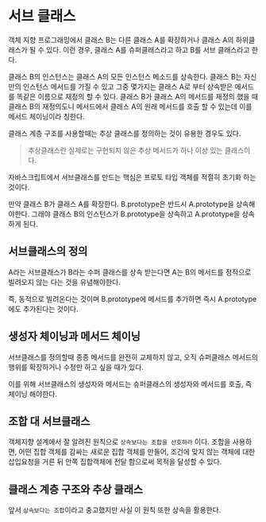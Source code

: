 # 서브 클래스

객체 지향 프로그래밍에서 클래스 B는 다른 클래스 A를 확장하거나 클래스 A의 하위클래스가 될 수 있다. 이런 경우, 클래스 A를 슈퍼클래스라고 하고 B를 서브 클래스라고 한다.

클래스 B의 인스턴스는 클래스 A의 모든 인스턴스 메소드를 상속한다. 클래스 B는 자신만의 인스턴스 메서드를 가질 수 있고 그중 몇가지는 클래스 A로 부터 상속받은 메서드를 똑같은 이름으로 재정의 할 수 있다. 
클래스 B가 클래스 A의 메서드를 재정의 했을 때 클래스 B의 재정의도니 메서드에서 클래스 A의 원래 메서드를 호출 할 수 있는데 이를 메서드 체이닝이라 칭한다.

클래스 계층 구조를 사용할때는 추상 클래스를 정의하는 것이 유용한 경우도 있다.

> 추상클래스란 실제로는 구현되지 않은 추상 메서드가 하나 이상 있는 클래스이다.

자바스크립트에서 서브클래스를 만드는 핵심은 프로토 타입 객체를 적절히 초기화 하는것이다. 

만약 클래스 B가 클래스 A를 확장한다. B.prototype은 반드시 A.prototype을 상속해야한다. 그래야 클래스 B의 인스턴스가 B.prototype을 상속하고 A.prototype을 상속하게 된다.

## 서브클래스의 정의

A라는 서브클래스가 B라는 수퍼 클래스를 상속 받는다면 A는 B의 메서드를 정적으로 빌려오지 않는 다는 것을 유념해야한다.

즉, 동적으로 빌려온다는 것이며 B.prototype에 메서드를 추가하면 즉시 A.prototype에도 추가된다는 것이다.

## 생성자 체이닝과 메서드 체이닝

서브클래스를 정의할때 종종 메서드를 완전히 교체하지 않고, 오직 슈퍼클래스 메서드의 행위를 확장하거나 수정만 하고 싶을 때가 있다.

이를 위해 서브클래스의 생성자와 메서드는 슈퍼클래스의 생성자와 메서드를 호출, 즉 체이닝 해야한다.

## 조합 대 서브클래스

객체지향 설계에서 잘 알려진 원칙으로 `상속보다는 조합을 선호하라` 이다. 조합을 사용하면, 어떤 집합 객체를 감싸는 새로운 집합 객체를 만들어, 조건에 맞지 않는 객체에 대한 삽입요청을 거른 뒤 안쪽 집합객체에 전달 함으로써 목적을 달성할 수 있다.

## 클래스 계층 구조와 추상 클래스

앞서 `상속보다는 조합`이라고 충고했지만 사실 이 원칙 또한 상속을 활용한다.